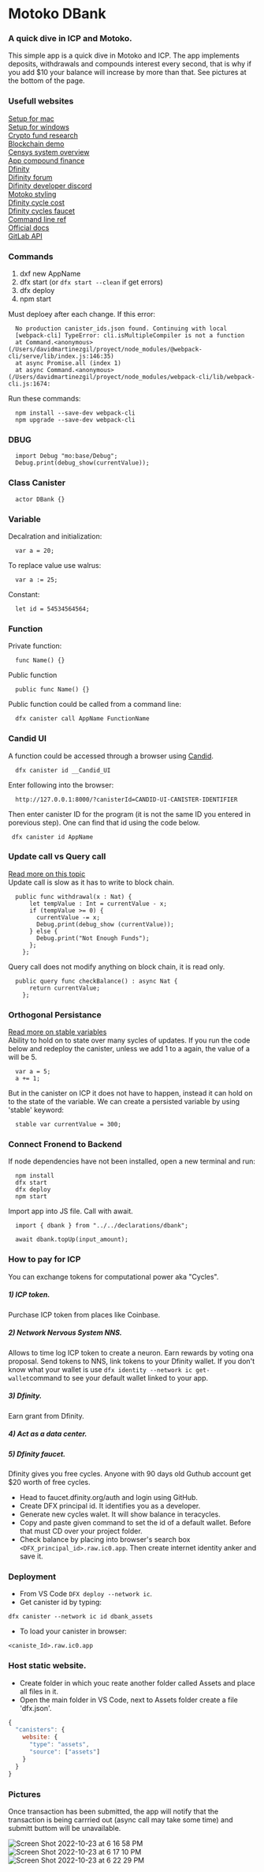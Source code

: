 # Motoko DBank

### A quick dive in ICP and Motoko.
This simple app is a quick dive in Motoko and ICP. The app implements deposits, withdrawals and compounds interest every second, that is why if you add $10 your balance will increase by more than that. See pictures at the bottom of the page.


### Usefull websites
[Setup for mac](https://docs.google.com/document/d/e/2PACX-1vTSgoWcVvuMW4Aa78MyqeK0_ZRl_MaV7rS-tdhya3jlPbSSbxczQFCohrGf87T4F7tJKXwTjT2z_QSq/pub)</br>
[Setup for windows](https://docs.google.com/document/d/e/2PACX-1vTNicu-xuf4EiLAehHIqgfpjAnPjzqMGT-xpZVvYaAWNyvzYK_Ceve_me4PVRIxpzH7ea5PAX9NxGwY/pub)</br>
[Crypto fund research](https://cryptofundresearch.com/cryptocurrency-funds-overview-infographic/)</br>
[Blockchain demo](https://guggero.github.io/blockchain-demo/#!/block)</br>
[Censys system overview](https://dfinity.org/pdf-viewer/pdfs/viewer?file=../library/dfinity-consensus.pdf)</br>
[App compound finance](https://app.compound.finance)</br>
[Dfinity](https://dfinity.org)</br>
[Difinity forum](https://forum.dfinity.org/)</br>
[Difinity developer discord](https://discord.com/invite/cA7y6ezyE2)</br>
[Motoko styling](https://internetcomputer.org/docs/current/developer-docs/build/cdks/motoko-dfinity/style/)</br>
[Dfinity cycle cost](https://internetcomputer.org/docs/current/developer-docs/deploy/computation-and-storage-costs/)</br>
[Dfinity cycles faucet](https://internetcomputer.org/docs/current/developer-docs/quickstart/cycles-faucet/) </br>
[Command line ref](https://internetcomputer.org/docs/current/references/cli-reference/)</br>
[Official docs](https://internetcomputer.org/docs/current/developer-docs/ic-overview/)</br>
[GitLab API](https://gitlab.com/gitlab-org/gitlab/-/blob/master/doc/api/openapi/openapi.yaml)</br>

### Commands
1) dxf new AppName</br>
2) dfx start (or `dfx start --clean` if get errors)
3) dfx deploy
4) npm start</br>

Must deploey after each change. If this error:</br>
```
  No production canister_ids.json found. Continuing with local
  [webpack-cli] TypeError: cli.isMultipleCompiler is not a function
  at Command.<anonymous> (/Users/davidmartinezgil/proyect/node_modules/@webpack-cli/serve/lib/index.js:146:35)
  at async Promise.all (index 1)
  at async Command.<anonymous> (/Users/davidmartinezgil/proyect/node_modules/webpack-cli/lib/webpack-cli.js:1674:
```
  
Run these commands:</br>
```
  npm install --save-dev webpack-cli
  npm upgrade --save-dev webpack-cli
```

### DBUG
```
  import Debug "mo:base/Debug";
  Debug.print(debug_show(currentValue));
```

### Class Canister
```
  actor DBank {}
```

### Variable
Decalration and initialization:</br>
```
  var a = 20;
```

To replace value use walrus:</br>
```
  var a := 25;
```

Constant: </br>
```
  let id = 54534564564;
```

### Function
Private function:</br>
```
  func Name() {}
```

Public function</br>
```
  public func Name() {}
```

Public function could be called from a command line:</br>
```  
  dfx canister call AppName FunctionName
```

### Candid UI
A function could be accessed through a browser using [Candid](https://internetcomputer.org/docs/current/developer-docs/build/candid/candid-howto).</br>
```
  dfx canister id __Candid_UI
```

Enter following into the browser:
```
  http://127.0.0.1:8000/?canisterId=CANDID-UI-CANISTER-IDENTIFIER
```

 Then enter canister ID for the program (it is not the same ID you entered in porevious step). One can find that id using the code below.</br>
 ```
  dfx canister id AppName
 ```
 
 ### Update call vs Query call 
 [Read more on this topic](https://internetcomputer.org/docs/current/concepts/canisters-code/#query-update)</br>
 Update call is slow as it has to write to block chain.
```
  public func withdrawal(x : Nat) {
      let tempValue : Int = currentValue - x;
      if (tempValue >= 0) {
        currentValue -= x;
        Debug.print(debug_show (currentValue));
      } else {
        Debug.print("Not Enough Funds");
      };
    };
```
Query call does not modify anything on block chain, it is read only.
```
  public query func checkBalance() : async Nat {
      return currentValue;
    };
```

### Orthogonal Persistance
[Read more on stable variables](https://internetcomputer.org/docs/current/developer-docs/build/cdks/motoko-dfinity/upgrades/)</br>
Ability to hold on to state over many sycles of updates.
If you run the code below and redeploy the canister, unless we add 1 to a again, the value of a will be 5.
```
  var a = 5;
  a += 1;
```
But in the canister on ICP it does not have to happen, instead it can hold on to the state of the variable. We can create a persisted variable by using 'stable' keyword:
```
  stable var currentValue = 300;
```
### Connect Fronend to Backend
If node dependencies have not been installed, open a new terminal and run:
```
  npm install
  dfx start
  dfx deploy
  npm start
```
Import app into JS file. Call with await.
```
  import { dbank } from "../../declarations/dbank";
  
  await dbank.topUp(input_amount);
```

### How to pay for ICP
You can exchange tokens for computational power aka "Cycles".

##### 1) ICP token.
Purchase ICP token from places like Coinbase.

##### 2) Network Nervous System NNS. 
Allows to time log ICP token to create a neuron. Earn rewards by voting ona proposal. Send tokens to NNS, link tokens to your Dfinity wallet. If you don't know what your wallet is use `dfx identity --network ic get-wallet`command to see your default wallet linked to your app.

##### 3) Dfinity.
Earn grant from Dfinity.

##### 4) Act as a data center.

##### 5) Dfinity faucet.
Dfinity gives you free cycles. Anyone with 90 days old Guthub account get $20 worth of free cycles. </br>
- Head to faucet.dfinity.org/auth and login using GitHub. </br>
- Create DFX principal id. It identifies you as a developer. </br>
- Generate new cycles walet. It will show balance in teracycles. </br>
- Copy and paste given command to set the id of a default wallet. Before that must CD over your project folder. </br>
- Check balance by placing into browser's search box `<DFX_principal_id>.raw.ic0.app`. Then create internet identity anker and save it. </br> 

### Deployment
- From VS Code `DFX deploy --network ic`.
- Get canister id by typing:
```
dfx canister --network ic id dbank_assets
```
- To load your canister in browser:
```
<caniste_Id>.raw.ic0.app
```
### Host static website.
- Create folder in which youc reate another folder called Assets and place all files in it.</br>
- Open the main folder in VS Code, next to Assets folder create a file 'dfx.json'.
```javascript
{
  "canisters": {
    website: {
      "type": "assets",
      "source": ["assets"]
    }
  }
}
```

### Pictures
Once transaction has been submitted, the app will notify that the transaction is being carrried out (async call may take some time) and submitt buttom will be unavailable.

![Screen Shot 2022-10-23 at 6 16 58 PM](https://user-images.githubusercontent.com/86169204/197420793-b92616d1-c2dd-46e2-90e0-58aefae64bda.png)
![Screen Shot 2022-10-23 at 6 17 10 PM](https://user-images.githubusercontent.com/86169204/197420796-005bf696-06b1-4f47-94e3-c8ffdb026686.png)
![Screen Shot 2022-10-23 at 6 22 29 PM](https://user-images.githubusercontent.com/86169204/197421005-ece4b03e-3a7a-48f1-a4b1-fb6559db9d63.png)

